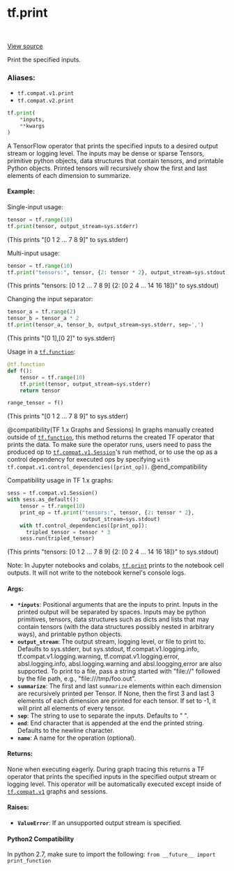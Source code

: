 <div itemscope itemtype="http://developers.google.com/ReferenceObject">
<meta itemprop="name" content="tf.print" />
<meta itemprop="path" content="Stable" />
</div>

# tf.print

<!-- Insert buttons -->

<table class="tfo-notebook-buttons tfo-api" align="left">
</table>

<a target="_blank" href="/code/stable/tensorflow/python/ops/logging_ops.py">View source</a>



<!-- Start diff -->
Print the specified inputs.

### Aliases:

* `tf.compat.v1.print`
* `tf.compat.v2.print`


``` python
tf.print(
    *inputs,
    **kwargs
)
```



<!-- Placeholder for "Used in" -->

A TensorFlow operator that prints the specified inputs to a desired
output stream or logging level. The inputs may be dense or sparse Tensors,
primitive python objects, data structures that contain tensors, and printable
Python objects. Printed tensors will recursively show the first and last
elements of each dimension to summarize.



#### Example:

Single-input usage:

```python
tensor = tf.range(10)
tf.print(tensor, output_stream=sys.stderr)
```

(This prints "[0 1 2 ... 7 8 9]" to sys.stderr)

Multi-input usage:

```python
tensor = tf.range(10)
tf.print("tensors:", tensor, {2: tensor * 2}, output_stream=sys.stdout)
```

(This prints "tensors: [0 1 2 ... 7 8 9] {2: [0 2 4 ... 14 16 18]}" to
sys.stdout)

Changing the input separator:
```python
tensor_a = tf.range(2)
tensor_b = tensor_a * 2
tf.print(tensor_a, tensor_b, output_stream=sys.stderr, sep=',')
```

(This prints "[0 1],[0 2]" to sys.stderr)

Usage in a <a href="../tf/function.md"><code>tf.function</code></a>:

```python
@tf.function
def f():
    tensor = tf.range(10)
    tf.print(tensor, output_stream=sys.stderr)
    return tensor

range_tensor = f()
```

(This prints "[0 1 2 ... 7 8 9]" to sys.stderr)


@compatibility(TF 1.x Graphs and Sessions)
In graphs manually created outside of <a href="../tf/function.md"><code>tf.function</code></a>, this method returns
the created TF operator that prints the data. To make sure the
operator runs, users need to pass the produced op to
<a href="../tf/compat/v1/Session.md"><code>tf.compat.v1.Session</code></a>'s run method, or to use the op as a control
dependency for executed ops by specifying
`with tf.compat.v1.control_dependencies([print_op])`.
@end_compatibility

  Compatibility usage in TF 1.x graphs:

  ```python
  sess = tf.compat.v1.Session()
  with sess.as_default():
      tensor = tf.range(10)
      print_op = tf.print("tensors:", tensor, {2: tensor * 2},
                          output_stream=sys.stdout)
      with tf.control_dependencies([print_op]):
        tripled_tensor = tensor * 3
      sess.run(tripled_tensor)
  ```

  (This prints "tensors: [0 1 2 ... 7 8 9] {2: [0 2 4 ... 14 16 18]}" to
  sys.stdout)

Note: In Jupyter notebooks and colabs, <a href="../tf/print.md"><code>tf.print</code></a> prints to the notebook
  cell outputs. It will not write to the notebook kernel's console logs.

#### Args:


* <b>`*inputs`</b>: Positional arguments that are the inputs to print. Inputs in the
  printed output will be separated by spaces. Inputs may be python
  primitives, tensors, data structures such as dicts and lists that may
  contain tensors (with the data structures possibly nested in arbitrary
  ways), and printable python objects.
* <b>`output_stream`</b>: The output stream, logging level, or file to print to.
  Defaults to sys.stderr, but sys.stdout, tf.compat.v1.logging.info,
  tf.compat.v1.logging.warning, tf.compat.v1.logging.error,
  absl.logging.info, absl.logging.warning and absl.loogging,error are also
  supported. To print to a file, pass a string started with "file://"
  followed by the file path, e.g., "file:///tmp/foo.out".
* <b>`summarize`</b>: The first and last `summarize` elements within each dimension are
  recursively printed per Tensor. If None, then the first 3 and last 3
  elements of each dimension are printed for each tensor. If set to -1, it
  will print all elements of every tensor.
* <b>`sep`</b>: The string to use to separate the inputs. Defaults to " ".
* <b>`end`</b>: End character that is appended at the end the printed string.
  Defaults to the newline character.
* <b>`name`</b>: A name for the operation (optional).


#### Returns:

None when executing eagerly. During graph tracing this returns
a TF operator that prints the specified inputs in the specified output
stream or logging level. This operator will be automatically executed
except inside of <a href="../tf/compat/v1.md"><code>tf.compat.v1</code></a> graphs and sessions.



#### Raises:


* <b>`ValueError`</b>: If an unsupported output stream is specified.

#### Python2 Compatibility
In python 2.7, make sure to import the following:
`from __future__ import print_function`

